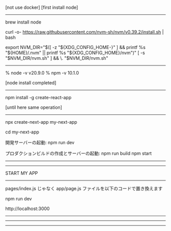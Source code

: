[not use docker]
[first install node]

--------------------------------------------------

brew install node

curl -o- https://raw.githubusercontent.com/nvm-sh/nvm/v0.39.2/install.sh | bash

export NVM_DIR="$([ -z "${XDG_CONFIG_HOME-}" ] && printf %s "${HOME}/.nvm" || printf %s "${XDG_CONFIG_HOME}/nvm")"
[ -s "$NVM_DIR/nvm.sh" ] && \. "$NVM_DIR/nvm.sh"

--------------------------------------------------

% node -v
v20.9.0
% npm -v
10.1.0

[node install completed]

--------------------------------------------------

npm install -g create-react-app

[until here same operation]

--------------------------------------------------

npx create-next-app my-next-app

cd my-next-app

開発サーバーの起動:
npm run dev

プロダクションビルドの作成とサーバーの起動:
npm run build
npm start

--------------------------------------------------
--------------------------------------------------
START MY APP

--------------------------------------------------
pages/index.js じゃなく app/page.js ファイルを以下のコードで置き換えます

npm run dev

http://localhost:3000

--------------------------------------------------
--------------------------------------------------
--------------------------------------------------